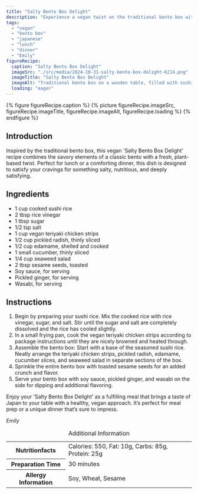 ```yaml
---
title: "Salty Bento Box Delight"
description: "Experience a vegan twist on the traditional bento box with our 'Salty Bento Box Delight', featuring sushi rice, vegan teriyaki chicken, and fresh vegetables."
tags:
  - "vegan"
  - "bento box"
  - "japanese"
  - "lunch"
  - "dinner"
  - "Emily"
figureRecipe: 
  caption: "Salty Bento Box Delight"
  imageSrc: "./src/media/2024-10-31-salty-bento-box-delight-6214.png"
  imageTitle: "Salty Bento Box Delight"
  imageAlt: "Traditional bento box on a wooden table, filled with sushi rice, vegan teriyaki chicken, pickled radish, edamame, cucumber, seaweed salad, and sprinkled with toasted sesame seeds. Bright lighting enhances the vibrant, fresh ingredients."
  loading: "eager"
---
```


{% figure figureRecipe.caption %}
{% picture figureRecipe.imageSrc, figureRecipe.imageTitle, figureRecipe.imageAlt, figureRecipe.loading %}
{% endfigure %}

## Introduction

Inspired by the traditional bento box, this vegan 'Salty Bento Box Delight' recipe combines the savory elements of a classic bento with a fresh, plant-based twist. Perfect for lunch or a comforting dinner, this dish is designed to satisfy your cravings for something salty, nutritious, and deeply satisfying.

## Ingredients

- 1 cup cooked sushi rice
- 2 tbsp rice vinegar
- 1 tbsp sugar
- 1/2 tsp salt
- 1 cup vegan teriyaki chicken strips
- 1/2 cup pickled radish, thinly sliced
- 1/2 cup edamame, shelled and cooked
- 1 small cucumber, thinly sliced
- 1/4 cup seaweed salad
- 2 tbsp sesame seeds, toasted
- Soy sauce, for serving
- Pickled ginger, for serving
- Wasabi, for serving

## Instructions

1. Begin by preparing your sushi rice. Mix the cooked rice with rice vinegar, sugar, and salt. Stir until the sugar and salt are completely dissolved and the rice has cooled slightly.
2. In a small frying pan, cook the vegan teriyaki chicken strips according to package instructions until they are nicely browned and heated through.
3. Assemble the bento box: Start with a base of the seasoned sushi rice. Neatly arrange the teriyaki chicken strips, pickled radish, edamame, cucumber slices, and seaweed salad in separate sections of the box.
4. Sprinkle the entire bento box with toasted sesame seeds for an added crunch and flavor.
5. Serve your bento box with soy sauce, pickled ginger, and wasabi on the side for dipping and additional flavoring.

Enjoy your 'Salty Bento Box Delight' as a fulfilling meal that brings a taste of Japan to your table with a healthy, vegan approach. It’s perfect for meal prep or a unique dinner that’s sure to impress.

*Emily*

<table><caption class='sr-only'>Additional Information</caption><tr><th>Nutritionfacts</th><td>Calories: 550, Fat: 10g, Carbs: 85g, Protein: 25g&nbsp;</td></tr><tr><th>Preparation Time</th><td>30 minutes&nbsp;</td></tr><tr><th>Allergy Information</th><td>Soy, Wheat, Sesame&nbsp;</td></tr></table>

